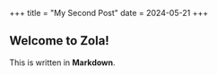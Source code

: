 +++
title = "My Second Post"
date = 2024-05-21
+++

## Welcome to Zola!
This is written in **Markdown**.